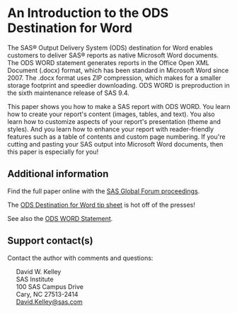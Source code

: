 # An Introduction to the ODS Destination for Word                                                                                                       

The SAS® Output Delivery System (ODS) destination for Word enables customers to deliver SAS® reports as native Microsoft Word documents. The ODS WORD statement generates reports in the Office Open XML Document (.docx) format, which has been standard in Microsoft Word since 2007. The .docx format uses ZIP compression, which makes for a smaller storage footprint and speedier downloading. ODS WORD is preproduction in the sixth maintenance release of SAS 9.4. 

This paper shows you how to make a SAS report with ODS WORD. You learn how to create your report's content (images, tables, and text). You also learn how to customize aspects of your report's presentation (theme and styles). And you learn how to enhance your report with reader-friendly features such as a table of contents and custom page numbering. If you're cutting and pasting your SAS output into Microsoft Word documents, then this paper is especially for you!

## Additional information

Find the full paper online with the [SAS Global Forum proceedings](https://www.sas.com/en_us/events/sas-global-forum/program/proceedings.html).

The [ODS Destination for Word tip sheet](http://support.sas.com/rnd/base/ods/Tipsheet_ods_word.pdf) is hot off of the presses!

See also the [ODS WORD Statement](https://go.documentation.sas.com/?docsetId=odsug&docsetTarget=p10mxeb6wxqfjgn1p5u0w4t8qf20.htm&docsetVersion=9.4&locale=en).

## Support contact(s)

Contact the author with comments and questions:                                                                                                                                                                                                                                                                                                                                                                                         

  &nbsp;&nbsp;&nbsp;&nbsp;&nbsp;David W. Kelley  
  &nbsp;&nbsp;&nbsp;&nbsp;&nbsp;SAS Institute  
  &nbsp;&nbsp;&nbsp;&nbsp;&nbsp;100 SAS Campus Drive  
  &nbsp;&nbsp;&nbsp;&nbsp;&nbsp;Cary, NC 27513-2414  
  &nbsp;&nbsp;&nbsp;&nbsp;&nbsp;David.Kelley@sas.com
